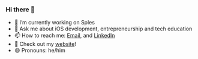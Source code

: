 ### Hi there 👋

- 🔭 I’m currently working on Sples
- 💬 Ask me about iOS development, entrepreneurship and tech education
- 📫 How to reach me: [Email](mailto:contact.canbalkaya@gmail.com), and [LinkedIn](https://www.linkedin.com/in/canbalkaya/)
- 📡 Check out my [website](https://www.canbalkaya.com)!
- 😄 Pronouns: he/him
